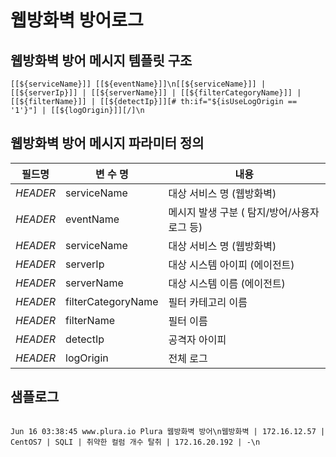 # 웹방화벽 방어로그

## 웹방화벽 방어 메시지 템플릿 구조
```
[[${serviceName}]] [[${eventName}]]\n[[${serviceName}]] | [[${serverIp}]] | [[${serverName}]] | [[${filterCategoryName}]] | [[${filterName}]] | [[${detectIp}]][# th:if="${isUseLogOrigin == '1'}"] | [[${logOrigin}]][/]\n
```

## 웹방화벽 방어 메시지 파라미터 정의
|필드명| 변 수 명                       |  내용                                   |
|-----|----------------------------|----------------------------------------|
|_HEADER_ |serviceName                 | 대상 서비스 명 (웹방화벽)|
|_HEADER_ |eventName                   | 메시지 발생 구분 ( 탐지/방어/사용자로그 등)|
|_HEADER_ |serviceName                 | 대상 서비스 명 (웹방화벽)|
|_HEADER_ |serverIp                    | 대상 시스템 아이피 (에이전트)|
|_HEADER_ |serverName                  | 대상 시스템 이름 (에이전트)|
|_HEADER_ |filterCategoryName          | 필터 카테고리 이름     |
|_HEADER_ |filterName                  | 필터 이름|
|_HEADER_ |detectIp                    | 공격자 아이피|
|_HEADER_ |logOrigin                   | 전체 로그            |


## 샘플로그
```

Jun 16 03:38:45 www.plura.io Plura 웹방화벽 방어\n웹방화벽 | 172.16.12.57 | CentOS7 | SQLI | 취약한 컬럼 개수 탈취 | 172.16.20.192 | -\n


```
